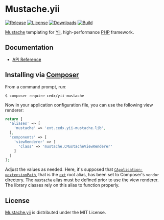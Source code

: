 # Mustache.yii
[![Release](http://img.shields.io/packagist/v/cedx/yii-mustache.svg?style=flat)](https://packagist.org/packages/cedx/yii-mustache) [![License](http://img.shields.io/packagist/l/cedx/yii-mustache.svg?style=flat)](https://github.com/cedx/mustache.yii/blob/master/LICENSE.txt) [![Downloads](http://img.shields.io/packagist/dt/cedx/yii-mustache.svg?style=flat)](https://packagist.org/packages/cedx/yii-mustache) [![Build](http://img.shields.io/travis/cedx/mustache.yii.svg?style=flat)](https://travis-ci.org/cedx/mustache.yii)

[Mustache](http://mustache.github.io) templating for [Yii](http://www.yiiframework.com), high-performance [PHP](https://php.net) framework.

## Documentation
- [API Reference](http://dev.belin.io/mustache.yii/api)

## Installing via [Composer](https://getcomposer.org)
From a command prompt, run:

```shell
$ composer require cedx/yii-mustache
```

Now in your application configuration file, you can use the following view renderer:

```php
return [
  'aliases' => [
    'mustache' => 'ext.cedx.yii-mustache.lib',
  ],
  'components' => [
    'viewRenderer' => [
      'class' => 'mustache.CMustacheViewRenderer'
    ]
  ]
];
```

Adjust the values as needed. Here, it's supposed that [`CApplication->extensionPath`](http://www.yiiframework.com/doc/api/1.1/CApplication#extensionPath-detail), that is the [`ext`](http://www.yiiframework.com/doc/guide/1.1/en/basics.namespace) root alias, has been set to Composer's `vendor` directory.
The `mustache` alias must be defined prior to use the view renderer. The library classes rely on this alias to function properly.

## License
[Mustache.yii](https://packagist.org/packages/cedx/yii-mustache) is distributed under the MIT License.
